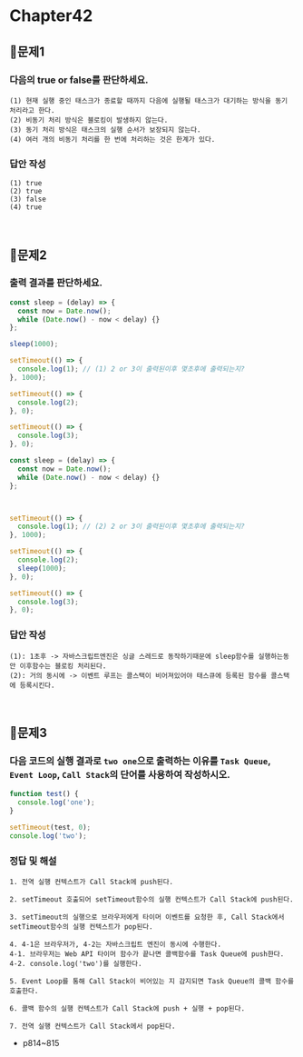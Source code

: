 # Chapter42
## 📌문제1
### 다음의 true or false를 판단하세요.

```
(1) 현재 실행 중인 태스크가 종료할 때까지 다음에 실행될 태스크가 대기하는 방식을 동기 처리라고 한다.
(2) 비동기 처리 방식은 블로킹이 발생하지 않는다.
(3) 동기 처리 방식은 태스크의 실행 순서가 보장되지 않는다.
(4) 여러 개의 비동기 처리를 한 번에 처리하는 것은 한계가 있다.
```

### 답안 작성
```
(1) true
(2) true
(3) false
(4) true
```

<br>


## 📌문제2
### 출력 결과를 판단하세요.

```js
const sleep = (delay) => {
  const now = Date.now();
  while (Date.now() - now < delay) {}
};

sleep(1000);

setTimeout(() => {
  console.log(1); // (1) 2 or 3이 출력된이후 몇초후에 출력되는지? 
}, 1000);

setTimeout(() => {
  console.log(2);
}, 0);

setTimeout(() => {
  console.log(3);
}, 0);
```

```js
const sleep = (delay) => {
  const now = Date.now();
  while (Date.now() - now < delay) {}
};



setTimeout(() => {
  console.log(1); // (2) 2 or 3이 출력된이후 몇초후에 출력되는지?
}, 1000);

setTimeout(() => {
  console.log(2);
  sleep(1000);
}, 0);

setTimeout(() => {
  console.log(3);
}, 0);
```

### 답안 작성
```
(1): 1초후 -> 자바스크립트엔진은 싱글 스레드로 동작하기때문에 sleep함수를 실행하는동안 이후함수는 블로킹 처리된다.
(2): 거의 동시에 -> 이벤트 루프는 콜스택이 비어져있어야 태스큐에 등록된 함수를 콜스택에 등록시킨다.
```

<br>

## 📌문제3
### 다음 코드의 실행 결과로 `two one`으로 출력하는 이유를 `Task Queue`, `Event Loop`, `Call Stack`의 단어를 사용하여 작성하시오.
```js
function test() {
  console.log('one');
}

setTimeout(test, 0);
console.log('two');
```
### 정답 및 해설
```
1. 전역 실행 컨텍스트가 Call Stack에 push된다.

2. setTimeout 호출되어 setTimeout함수의 실행 컨텍스트가 Call Stack에 push된다.

3. setTimeout의 실행으로 브라우저에게 타이머 이벤트를 요청한 후, Call Stack에서 setTimeout함수의 실행 컨텍스트가 pop된다.

4. 4-1은 브라우저가, 4-2는 자바스크립트 엔진이 동시에 수행한다.
4-1. 브라우저는 Web API 타이머 함수가 끝나면 콜백함수를 Task Queue에 push한다.
4-2. console.log('two')를 실행한다.

5. Event Loop를 통해 Call Stack이 비어있는 지 감지되면 Task Queue의 콜백 함수를 호출한다.

6. 콜백 함수의 실행 컨텍스트가 Call Stack에 push + 실행 + pop된다.

7. 전역 실행 컨텍스트가 Call Stack에서 pop된다.
```
- p814~815

<br>
